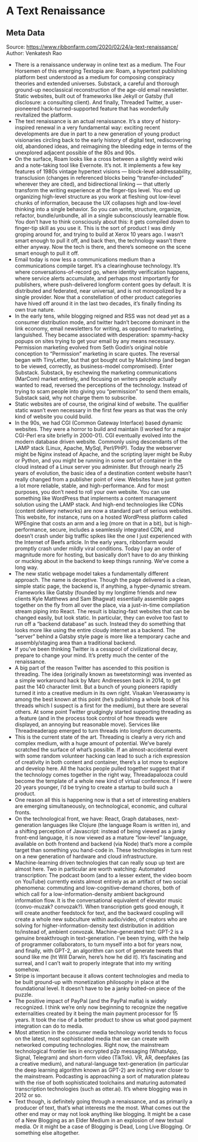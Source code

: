 # A Text Renaissance

## Meta Data

Source:  https://www.ribbonfarm.com/2020/02/24/a-text-renaissance/ 
Author: Venkatesh Rao

- There is a renaissance underway in online text as a medium. The Four Horsemen of this emerging Textopia are:
  Roam, a hypertext publishing platform best understood as a medium for composing conspiracy theories and extended universes.
  Substack, a careful and thorough ground-up neoclassical reconstruction of the age-old email newsletter.
  Static websites, built out of frameworks like Jekyll or Gatsby (full disclosure: a consulting client).
  And finally, Threaded Twitter, a user-pioneered hack-turned-supported feature that has wonderfully revitalized the platform.
- The text renaissance is an actual renaissance. It’s a story of history-inspired renewal in a very fundamental way: exciting recent developments are due in part to a new generation of young product visionaries circling back to the early history of digital text, rediscovering old, abandoned ideas, and reimagining the bleeding edge in terms of the unexplored adjacent possible of the 80s and 90s.
- On the surface, Roam looks like a cross between a slightly weird wiki and a note-taking tool like Evernote. It’s not. It implements a few key features of 1980s vintage hypertext visions — block-level addressability, transclusion (changes in referenced blocks being “transfer-included” wherever they are cited), and bidirectional linking — that utterly transform the writing experience at the finger-tips level. You end up organizing high-level structure as you work at fleshing out low-level chunks of information, because the UX collapses high and low-level thinking into a single behavior.
  So you can write, structure, organize, refactor, bundle/unbundle, all in a single subconsciously learnable flow. You don’t have to think consciously about this: it gets compiled down to finger-tip skill as you use it. This is the sort of product I was dimly groping around for, and trying to build at Xerox 10 years ago. I wasn’t smart enough to pull it off, and back then, the technology wasn’t there either anyway. Now the tech is there, and there’s someone on the scene smart enough to pull it off.
- Email today is now less a communications medium than a communications compile target. It’s a clearinghouse technology. It’s where conversations-of-record go, where identity verification happens, where service alerts accumulate, and perhaps most importantly for publishers, where push-delivered longform content goes by default. It is distributed and federated, near universal, and is not monopolized by a single provider. Now that a constellation of other product categories have hived off around it in the last two decades, it’s finally finding its own true nature.
- In the early tens, while blogging reigned and RSS was not dead yet as a consumer distribution mode, and twitter hadn’t become dominant in the link economy, email newsletters for writing, as opposed to marketing, languished. They became associated with desperation: spammy-hacky popups on sites trying to get your email by any means necessary. Permission marketing evolved from Seth Godin’s original noble conception to “Permission” marketing in scare quotes.
  The reversal began with TinyLetter, but that got bought out by Mailchimp (and began to be viewed, correctly, as business-model compromised).
  Enter Substack. Substack, by eschewing the marketing communications (MarCom) market entirely, and focusing on writers people actually wanted to read, reversed the perceptions of the technology. Instead of trying to scam people into giving you “permission” to send them emails, Substack said, why not charge them to subscribe.
- Static websites are of course, the original kind of website. The qualifier static wasn’t even necessary in the first few years as that was the only kind of website you could build.
- In the 90s, we had CGI (Common Gateway Interface) based dynamic websites. They were a horror to build and maintain (I worked for a major CGI-Perl era site briefly in 2000-01). CGI eventually evolved into the modern database driven website. Commonly using descendants of the LAMP stack (Linux, Apache, MySql, Perl/PHP). Today the webserver might be Nginx instead of Apache, and the scripting layer might be Ruby or Python, and you might be running in some sort of container in the cloud instead of a Linux server you administer.
  But through nearly 25 years of evolution, the basic idea of a destination content website hasn’t really changed from a publisher point of view.
  Websites have just gotten a lot more reliable, stable, and high-performance. And for most purposes, you don’t need to roll your own website. You can use something like WordPress that implements a content management solution using the LAMP stack.
  And high-end technologies like CDNs (content delivery networks) are now a standard part of serious websites.
  This website, for instance, runs on a hosted WordPress platform called WPEngine that costs an arm and a leg (more on that in a bit), but is high-performance, secure, includes a seamlessly integrated CDN, and doesn’t crash under big traffic spikes like the one I just experienced with the Internet of Beefs article. In the early years, ribbonfarm would promptly crash under mildly viral conditions. Today I pay an order of magnitude more for hosting, but basically don’t have to do any thinking or mucking about in the backend to keep things running. We’ve come a long way.
- The new static webpage model takes a fundamentally different approach. The name is deceptive. Though the page delivered is a clean, simple static page, the backend is, if anything, a hyper-dynamic stream.
  Frameworks like Gatsby (founded by my longtime friends and new clients Kyle Matthews and Sam Bhagwat) essentially assemble pages together on the fly from all over the place, via a just-in-time compilation stream piping into React. The result is blazing-fast websites that can be changed easily, but look static. In particular, they can evolve too fast to run off a “backend database” as such. Instead they do something that looks more like using the entire cloudy internet as a backend. The “server” behind a Gatsby style page is more like a temporary cache and assembly/staging area than a traditional backend.
- If you’ve been thinking Twitter is a cesspool of civilizational decay, prepare to change your mind. It’s pretty much the center of the renaissance.
- A big part of the reason Twitter has ascended to this position is threading. The idea (originally known as tweetstorming) was invented as a simple workaround hack by Marc Andreessen back in 2014, to get past the 140 character limit. But a bunch of young pioneers rapidly turned it into a creative medium in its own right. Visakan Veeraswamy is among the best known at this point (he’s publishing a whole book of his threads which I suspect is a first for the medium), but there are several others. At some point Twitter grudgingly started supporting threading as a feature (and in the process took control of how threads were displayed, an annoying but reasonable move). Services like Threadreaderapp emerged to turn threads into longform documents.
- This is the current state of the art. Threading is clearly a very rich and complex medium, with a huge amount of potential.
  We’ve barely scratched the surface of what’s possible. If an almost-accidental event with some random volunteer hacking can lead to such a rich expression of creativity in both content and container, there’s a lot more to explore and develop here. All the hacks people pulled together suggest that if the technology comes together in the right way, Threadapalooza could become the template of a whole new kind of virtual conference. If I were 20 years younger, I’d be trying to create a startup to build such a product.
- One reason all this is happening now is that a set of interesting enablers are emerging simultaneously, on technological, economic, and cultural fronts.
- On the technological front, we have: React, Graph databases, next-generation languages like Clojure (the language Roam is written in), and a shifting perception of Javascript: instead of being viewed as a janky front-end language, it is now viewed as a mature “low-level” language, available on both frontend and backend (via Node) that’s more a compile target than something you hand-code in. These technologies in turn rest on a new generation of hardware and cloud infrastructure.
- Machine-learning driven technologies that can really soup up text are almost here. Two in particular are worth watching:
  Automated transcription: The podcast boom (and to a lesser extent, the video boom on YouTube) currently exists almost entirely as an artifact of two social phenomena: commuting and low-cognitive-demand chores, both of which call for a low-information-density ambient background information flow. It is the conversational equivalent of elevator music (convo-muzak? convozak?). When transcription gets good enough, it will create another feedstock for text, and the backward coupling will create a whole new subculture within audio/video, of creators who are solving for higher-information-density text distribution in addition to/instead of, ambient convozak.
  Machine-generated text: GPT-2 is a genuine breakthrough in text-generation. I’ve been trying, with the help of programmer collaborators, to turn myself into a bot for years now, and finally, with GPT-2, an algorithm can sort of generate tweets that sound like me (ht Will Darwin, here’s how he did it). It’s fascinating and surreal, and I can’t wait to properly integrate that into my writing somehow.
- Stripe is important because it allows content technologies and media to be built ground-up with monetization philosophy in place at the foundational level. It doesn’t have to be a janky bolted-on piece of the puzzle.
- The positive impact of PayPal (and the PayPal mafia) is widely recognized. I think we’re only now beginning to recognize the negative externalities created by it being the main payment processor for 15 years. It took the rise of a better product to show us what good payment integration can do to media.
- Most attention in the consumer media technology world tends to focus on the latest, most sophisticated media that we can create with networked computing technologies. Right now, the mainstream technological frontier lies in encrypted p2p messaging (WhatsApp, Signal, Telegram) and short-form video (TikTok).
  VR, AR, deepfakes (as a creative medium), and natural-language text-generation (in particular the deep learning algorithm known as GPT-2) are inching ever closer to the mainstream.
  Podcasting is approaching a sort of maturation plateau with the rise of both sophisticated toolchains and maturing automated transcription technologies (such as otter.ai). It’s where blogging was in 2012 or so.
- Text though, is definitely going through a renaissance, and as primarily a producer of text, that’s what interests me the most. What comes out the other end may or may not look anything like blogging. It might be a case of a New Blogging as an Elder Medium in an explosion of new textual media. Or it might be a case of Blogging is Dead, Long Live Blogging. Or something else altogether.
